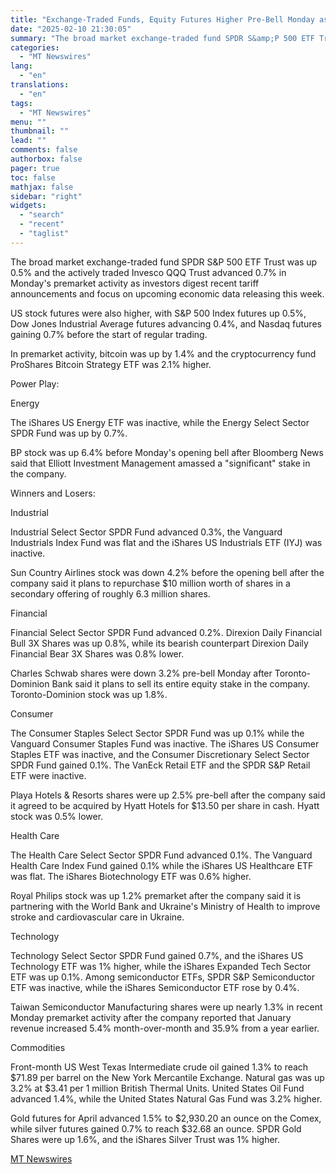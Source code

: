 ```yaml
---
title: "Exchange-Traded Funds, Equity Futures Higher Pre-Bell Monday as Investors Anticipate Key Economic Indicators"
date: "2025-02-10 21:30:05"
summary: "The broad market exchange-traded fund SPDR S&amp;P 500 ETF Trust was up 0.5% and the actively traded Invesco QQQ Trust advanced 0.7% in Monday's premarket activity as investors digest recent tariff announcements and focus on upcoming economic data releasing this week. US stock futures were also higher, with S&amp;P 500..."
categories:
  - "MT Newswires"
lang:
  - "en"
translations:
  - "en"
tags:
  - "MT Newswires"
menu: ""
thumbnail: ""
lead: ""
comments: false
authorbox: false
pager: true
toc: false
mathjax: false
sidebar: "right"
widgets:
  - "search"
  - "recent"
  - "taglist"
---
```


The broad market exchange-traded fund SPDR S&P 500 ETF Trust was up 0.5% and the actively traded Invesco QQQ Trust advanced 0.7% in Monday's premarket activity as investors digest recent tariff announcements and focus on upcoming economic data releasing this week.

US stock futures were also higher, with S&P 500 Index futures up 0.5%, Dow Jones Industrial Average futures advancing 0.4%, and Nasdaq futures gaining 0.7% before the start of regular trading.

In premarket activity, bitcoin was up by 1.4% and the cryptocurrency fund ProShares Bitcoin Strategy ETF was 2.1% higher.

Power Play:

Energy

The iShares US Energy ETF was inactive, while the Energy Select Sector SPDR Fund was up by 0.7%.

BP stock was up 6.4% before Monday's opening bell after Bloomberg News said that Elliott Investment Management amassed a "significant" stake in the company.

Winners and Losers:

Industrial

Industrial Select Sector SPDR Fund advanced 0.3%, the Vanguard Industrials Index Fund was flat and the iShares US Industrials ETF (IYJ) was inactive.

Sun Country Airlines stock was down 4.2% before the opening bell after the company said it plans to repurchase $10 million worth of shares in a secondary offering of roughly 6.3 million shares.

Financial

Financial Select Sector SPDR Fund advanced 0.2%. Direxion Daily Financial Bull 3X Shares was up 0.8%, while its bearish counterpart Direxion Daily Financial Bear 3X Shares was 0.8% lower.

Charles Schwab shares were down 3.2% pre-bell Monday after Toronto-Dominion Bank said it plans to sell its entire equity stake in the company. Toronto-Dominion stock was up 1.8%.

Consumer

The Consumer Staples Select Sector SPDR Fund was up 0.1% while the Vanguard Consumer Staples Fund was inactive. The iShares US Consumer Staples ETF was inactive, and the Consumer Discretionary Select Sector SPDR Fund gained 0.1%. The VanEck Retail ETF and the SPDR S&P Retail ETF were inactive.

Playa Hotels & Resorts shares were up 2.5% pre-bell after the company said it agreed to be acquired by Hyatt Hotels for $13.50 per share in cash. Hyatt stock was 0.5% lower.

Health Care

The Health Care Select Sector SPDR Fund advanced 0.1%. The Vanguard Health Care Index Fund gained 0.1% while the iShares US Healthcare ETF was flat. The iShares Biotechnology ETF was 0.6% higher.

Royal Philips stock was up 1.2% premarket after the company said it is partnering with the World Bank and Ukraine's Ministry of Health to improve stroke and cardiovascular care in Ukraine.

Technology

Technology Select Sector SPDR Fund gained 0.7%, and the iShares US Technology ETF was 1% higher, while the iShares Expanded Tech Sector ETF was up 0.1%. Among semiconductor ETFs, SPDR S&P Semiconductor ETF was inactive, while the iShares Semiconductor ETF rose by 0.4%.

Taiwan Semiconductor Manufacturing shares were up nearly 1.3% in recent Monday premarket activity after the company reported that January revenue increased 5.4% month-over-month and 35.9% from a year earlier.

Commodities

Front-month US West Texas Intermediate crude oil gained 1.3% to reach $71.89 per barrel on the New York Mercantile Exchange. Natural gas was up 3.2% at $3.41 per 1 million British Thermal Units. United States Oil Fund advanced 1.4%, while the United States Natural Gas Fund was 3.2% higher.

Gold futures for April advanced 1.5% to $2,930.20 an ounce on the Comex, while silver futures gained 0.7% to reach $32.68 an ounce. SPDR Gold Shares were up 1.6%, and the iShares Silver Trust was 1% higher.

[MT Newswires](https://www.tradingview.com/news/mtnewswires.com:20250210:A3313455:0-exchange-traded-funds-equity-futures-higher-pre-bell-monday-as-investors-anticipate-key-economic-indicators/)
